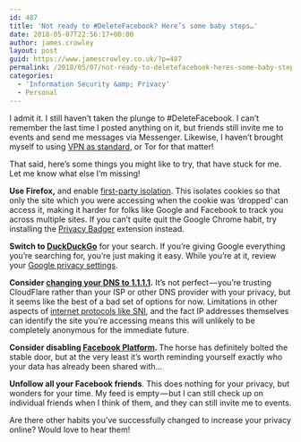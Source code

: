 ```yaml
---
id: 487
title: 'Not ready to #DeleteFacebook? Here’s some baby steps…'
date: 2018-05-07T22:56:17+00:00
author: james.crowley
layout: post
guid: https://www.jamescrowley.co.uk/?p=487
permalink: /2018/05/07/not-ready-to-deletefacebook-heres-some-baby-steps/
categories:
  - 'Information Security &amp; Privacy'
  - Personal
---
```

<p class="graf graf--p">
  I admit it. I still haven’t taken the plunge to #DeleteFacebook. I can’t remember the last time I posted anything on it, but friends still invite me to events and send me messages via Messenger. Likewise, I haven’t brought myself to using <a class="markup--anchor markup--p-anchor" href="https://www.wired.com/2017/03/want-use-vpn-protect-privacy-start/" target="_blank" rel="noopener" data-href="https://www.wired.com/2017/03/want-use-vpn-protect-privacy-start/">VPN as standard</a>, or Tor for that matter!
</p>

<p class="graf graf--p">
  That said, here’s some things you might like to try, that have stuck for me. Let me know what else I’m missing!
</p>

<p class="graf graf--p">
  <strong class="markup--strong markup--p-strong">Use Firefox,</strong> and enable <a class="markup--anchor markup--p-anchor" href="https://superuser.com/questions/1271648/how-to-enable-first-party-isolation-in-firefox" target="_blank" rel="noopener" data-href="https://superuser.com/questions/1271648/how-to-enable-first-party-isolation-in-firefox">first-party isolation</a>. This isolates cookies so that only the site which you were accessing when the cookie was ‘dropped’ can access it, making it harder for folks like Google and Facebook to track you across multiple sites. If you can’t quite quit the Google Chrome habit, try installing the <a class="markup--anchor markup--p-anchor" href="https://www.eff.org/privacybadger" target="_blank" rel="noopener" data-href="https://www.eff.org/privacybadger">Privacy Badger</a> extension instead.
</p>

<p class="graf graf--p">
  <strong class="markup--strong markup--p-strong">Switch to </strong><a class="markup--anchor markup--p-anchor" href="https://duckduckgo.com/" target="_blank" rel="noopener" data-href="https://duckduckgo.com/"><strong class="markup--strong markup--p-strong">DuckDuckGo</strong></a> for your search. If you’re giving Google everything you’re searching for, you’re just making it easy. While you’re at it, review your <a class="markup--anchor markup--p-anchor" href="https://privacy.google.com/take-control.html" target="_blank" rel="noopener" data-href="https://privacy.google.com/take-control.html">Google privacy settings</a>.
</p>

<p class="graf graf--p">
  <strong class="markup--strong markup--p-strong">Consider </strong><a class="markup--anchor markup--p-anchor" href="https://blog.cloudflare.com/dns-resolver-1-1-1-1/" target="_blank" rel="noopener" data-href="https://blog.cloudflare.com/dns-resolver-1-1-1-1/"><strong class="markup--strong markup--p-strong">changing your DNS to 1.1.1.1</strong></a><strong class="markup--strong markup--p-strong">.</strong> It’s not perfect — you’re trusting CloudFlare rather than your ISP or other DNS provider with your privacy, but it seems like the best of a bad set of options for now. Limitations in other aspects of <a class="markup--anchor markup--p-anchor" href="https://dnsprivacy.org/wiki/display/DP/DNS+Privacy+-+The+Problem" target="_blank" rel="noopener" data-href="https://dnsprivacy.org/wiki/display/DP/DNS+Privacy+-+The+Problem">internet protocols like SNI</a>, and the fact IP addresses themselves can identify the site you’re accessing means this will unlikely to be completely anonymous for the immediate future.
</p>

<p class="graf graf--p">
  <strong class="markup--strong markup--p-strong">Consider disabling </strong><a class="markup--anchor markup--p-anchor" href="https://venturebeat.com/2018/03/19/how-to-opt-out-of-facebooks-platform-data-sharing/" target="_blank" rel="noopener" data-href="https://venturebeat.com/2018/03/19/how-to-opt-out-of-facebooks-platform-data-sharing/"><strong class="markup--strong markup--p-strong">Facebook Platform</strong></a><strong class="markup--strong markup--p-strong">. </strong>The horse has definitely bolted the stable door, but at the very least it’s worth reminding yourself exactly who your data has already been shared with…
</p>

<p class="graf graf--p">
  <strong class="markup--strong markup--p-strong">Unfollow all your Facebook friends</strong>. This does nothing for your privacy, but wonders for your time. My feed is empty — but I can still check up on individual friends when I think of them, and they can still invite me to events.
</p>

<p class="graf graf--p">
  Are there other habits you’ve successfully changed to increase your privacy online? Would love to hear them!
</p>